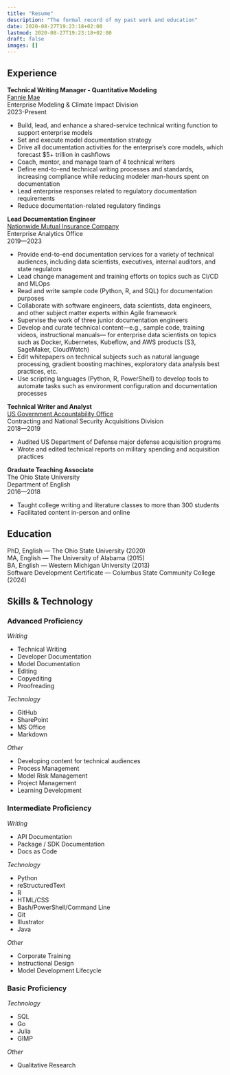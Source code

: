 ```yaml
---
title: "Resume"
description: "The formal record of my past work and education"
date: 2020-08-27T19:23:18+02:00
lastmod: 2020-08-27T19:23:18+02:00
draft: false
images: []
---
```


## Experience

**Technical Writing Manager - Quantitative Modeling**<br>
[Fannie Mae](https://www.fanniemae.com/about-us/who-we-are)<br>
Enterprise Modeling & Climate Impact Division<br>
2023-Present

- Build, lead, and enhance a shared-service technical writing function to support enterprise models
- Set and execute model documentation strategy
- Drive all documentation activities for the enterprise’s core models, which forecast $5+ trillion in cashflows
- Coach, mentor, and manage team of 4 technical writers
- Define end-to-end technical writing processes and standards, increasing compliance while reducing modeler man-hours spent on documentation
- Lead enterprise responses related to regulatory documentation requirements
- Reduce documentation-related regulatory findings

**Lead Documentation Engineer**<br>
[Nationwide Mutual Insurance Company](https://www.nationwide.com/personal/about-us/)<br>
Enterprise Analytics Office<br>
2019—2023

- Provide end-to-end documentation services for a variety of technical audiences, including data scientists, executives, internal auditors, and state regulators
- Lead change management and training efforts on topics such as CI/CD and MLOps
- Read and write sample code (Python, R, and SQL) for documentation purposes
- Collaborate with software engineers, data scientists, data engineers, and other subject matter experts within Agile framework
- Supervise the work of three junior documentation engineers
- Develop and curate technical content—e.g., sample code, training videos, instructional manuals— for enterprise data scientists on topics such as Docker, Kubernetes, Kubeflow, and AWS products (S3, SageMaker, CloudWatch)
- Edit whitepapers on technical subjects such as natural language processing, gradient boosting machines, exploratory data analysis best practices, etc.
- Use scripting languages (Python, R, PowerShell) to develop tools to automate tasks such as environment configuration and documentation processes

**Technical Writer and Analyst**<br>
[US Government Accountability Office](https://www.gao.gov/about/what-gao-does)<br>
Contracting and National Security Acquisitions Division<br>
2018—2019

- Audited US Department of Defense major defense acquisition programs
- Wrote and edited technical reports on military spending and acquisition practices


**Graduate Teaching Associate**<br>
The Ohio State University<br>
Department of English<br>
2016—2018

- Taught college writing and literature classes to more than 300 students
- Facilitated content in-person and online

## Education 

PhD, English — The Ohio State University (2020)<br>
MA, English — The University of Alabama (2015)<br>
BA, English — Western Michigan University (2013)<br>
Software Development Certificate — Columbus State Community College (2024)

## Skills & Technology

### Advanced Proficiency

*Writing*

- Technical Writing
- Developer Documentation
- Model Documentation
- Editing
- Copyediting
- Proofreading

*Technology*

- GitHub
- SharePoint
- MS Office
- Markdown

*Other*

- Developing content for technical audiences
- Process Management
- Model Risk Management
- Project Management
- Learning Development

### Intermediate Proficiency

*Writing*

- API Documentation
- Package / SDK Documentation
- Docs as Code

*Technology*

- Python
- reStructuredText
- R
- HTML/CSS
- Bash/PowerShell/Command Line
- Git
- Illustrator
- Java

*Other*

- Corporate Training
- Instructional Design
- Model Development Lifecycle

### Basic Proficiency

*Technology*

- SQL
- Go
- Julia
- GIMP

*Other*

- Qualitative Research
